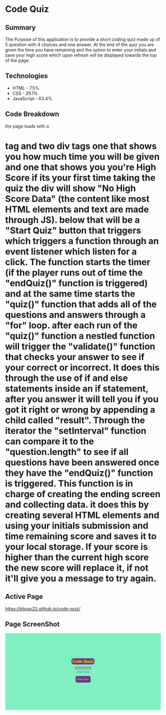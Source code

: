 # Code Quiz
## Summary

The Purpose of this application is to provide a short coding quiz made up of 5 question with 4 choices and one answer. At the end of the quiz you are given the time you have remaining and the option to enter your initials and save your high score which upon refresh will be displayed towards the top of the page.

## Technologies
* HTML - 7.5%
* CSS - 29.1%
* JavaScript - 63.4%

## Code Breakdown
the page loads with a <h1> tag and two div tags one that shows you how much time you will be given and one that shows you you're High Score if its your first time taking the quiz the div will show "No High Score Data" (the content like most HTML elements and text are made through JS). below that will be a "Start Quiz" button that triggers which triggers a function through an event listener which listen for a click. The function starts the timer (if the player runs out of time the "endQuiz()" function is triggered) and at the same time starts the "quiz()" function that adds all of the questions and answers through a "for" loop. after each run of the "quiz()" function a nestled function will trigger the "validate()" function that checks your answer to see if your correct or incorrect. It does this through the use of if and else statements inside an if statement, after you answer it will tell you if you got it right or wrong by appending a child called "result". Through the iterator the "setInterval" function can compare it to the "question.length" to see if all questions have been answered once they have the "endQuiz()" function is triggered. This function is in charge of creating the ending screen and collecting data. it does this by creating several HTML elements and using your initials submission and time remaining score and saves it to your local storage. If your score is higher than the current high score the new score will replace it, if not it'll give you a message to try again.

## Active Page
https://khyan22.github.io/code-quiz/

## Page ScreenShot
![screenshot](./assets/img/ss.png)